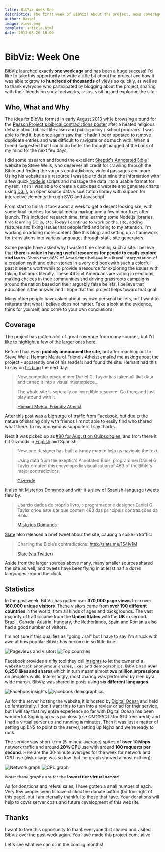 ```yaml
---
title: BibViz Week One
description: The first week of BibViz! About the project, news coverage and stats.
author: Daniel
image: views.png
template: article.html
date: 2013-08-26 18:00
---
```


BibViz: Week One
================
BibViz launched exactly __one week ago__ and has been a huge success! I'd like to take this opportunity to write a little bit about the project and how it was able to grow to __hundreds of thousands__ of views so quickly, as well as to thank everyone who participated by blogging about the project, sharing with their friends on social networks, or just visiting and exploring the site.

Who, What and Why
-----------------
The idea for BibViz formed in early August 2013 while browsing around for the [Reason Project's biblical contradictions poster](http://www.project-reason.org/gallery3/image/105/) after a heated religious debate about biblical literalism and public policy / school programs. I was able to find it, but once again saw that it hadn't been updated to remove duplicate entries and was difficult to navigate or do much with. When a friend suggested that I could do better the thought nagged at the back of my mind for the next few days.

I did some research and found the excellent [Skeptic's Annotated Bible](http://www.skepticsannotatedbible.com) website by Steve Wells, who deserves all credit for crawling through the Bible and finding the various contradictions, violent passages and more. Using his website as a resource I was able to data mine the information with a few quick [Node.js](http://nodejs.org/) scripts and massage the data into a usable format for myself. Then I was able to create a quick basic website and generate charts using [D3.js](http://d3js.org/), an open source data visualization library with support for interactive elements through SVG and Javascript.

From start to finish it took about a week to get a decent looking site, with some final touches for social media markup and a few minor fixes after launch. This included research time, time learning some Node.js libraries, time learning D3.js, etc. Today I continue to work on the site, adding features and fixing issues that people find and bring to my attention. I'm working on adding more content (like this blog) and setting up a framework for translations into various languages through static site generators.

Some people have asked why I wasted time creating such a site. I believe that __there is value in having useful resources for people to easily explore and learn__. Given that 46% of Americans believe in a literal interpretation of a creation myth and other stories in a very old book with such a colorful past it seems worthwhile to provide a resource for exploring the issues with taking that book literally. These 46% of Americans are voting in elections, making choices in their communities and driving grassroots campaigns around the nation based on their arguably false beliefs. I believe that education is the answer, and I hope that this project helps toward that goal.

Many other people have asked about my own personal beliefs, but I want to reiterate that what I believe does not matter. Take a look at the evidence, think for yourself, and come to your own conclusions.

Coverage
--------
The project has gotten a lot of great coverage from many sources, but I'd like to highlight a few of the larger ones here.

Before I had even __publicly announced the site__, but after reaching out to Steve Wells, Hemant Mehta of Friendly Atheist emailed me asking about the project - apparently one of his readers had found the site. Hemant had this to say on [his blog](http://www.patheos.com/blogs/friendlyatheist/2013/08/19/an-incredible-interactive-chart-of-biblical-contradictions/) the next day:

> Now, computer programmer Daniel G. Taylor has taken all that data and turned it into a visual masterpiece...
>
> The whole site is seriously an incredible resource. Go there and just play around with it.
> <div><a href="http://www.patheos.com/blogs/friendlyatheist/2013/08/19/an-incredible-interactive-chart-of-biblical-contradictions/">Hemant Mehta, Friendly Atheist</a></div>

After this post was a big surge of traffic from Facebook, but due to the nature of sharing only with friends I'm not able to easily find who shared what there. To my anonymous supporters I say thanks.

Next it was picked up as [#80 for August on Quipsologies](http://www.underconsideration.com/quipsologies/archives/august_2013/arminvit_80.php), and from there it hit Gizmodo in [English](http://gizmodo.com/this-comprehensive-map-traces-463-of-the-bibles-major-1188177994) and Spanish.

> Now, one designer has built a handy map to help us navigate the text.
>
> Using data from the Skeptic's Annotated Bible, programmer Daniel G. Taylor created this encyclopedic visualization of 463 of the Bible's major contradictions.
> <div><a href="http://gizmodo.com/this-comprehensive-map-traces-463-of-the-bibles-major-1188177994">Gizmodo</a></div>

It also hit [Misterios Domundo](http://misteriosdomundo.com/este-mapa-revela-463-contradicoes-da-biblia) and with it a slew of Spanish-language tweets flew by.

> Usando dados do próprio livro, o programador e designer Daniel G. Taylor criou este site que contem 463 das principais contradições da Bíblia.
> <div><a href="">Misterios Domundo</a></div>

[Slate](https://twitter.com/Slate/status/371064266880978945) also released a brief tweet about the site, causing a  spike in traffic:

> Charting the Bible's contradictions: http://slate.me/154lv1M
> <div><a href="https://twitter.com/Slate/status/371064266880978945">Slate (via Twitter)</a></div>

Aside from the larger sources above many, many smaller sources shared the site as well, and tweets have been flying in at least half a dozen languages around the clock.

Statistics
----------
In the past week, BibViz has gotten over __370,000 page views__ from over __160,000 unique visitors__. These visitors came from __over 190 different countries__ in the world, from all kinds of ages and backgrounds. The vast majority of traffic came from the __United States__ with the __UK__ in second. Brazil, Canada, Austria, Hungary, the Netherlands, Spain and Romania also had a good number of visitors.

I'm not sure if this qualifies as "going viral" but I have to say I'm struck with awe at how popular BibViz has become in so little time.

![Pageviews and visitors](views.png)
![Top countries](countries.png)

Facebook provides a nifty tool they call [Insights](http://www.facebook.com/insights) to let the owner of a website track anonymous shares, likes and demographics. BibViz had __over 6,250 likes and shares__ which in turn meant almost __two million impressions__ on people's walls. Interestingly, most sharing was performed by men by a wide margin. BibViz was shared in posts using __six different languages__.

![Facebook insights](facebook.png)
![Facebook demographics](fb-demographics.png)

As for the server hosting the website, it is hosted by [Digital Ocean](https://www.digitalocean.com/?refcode=1da202e90785) and held up fantastically. I don't want this to turn into a review or ad for their service, but I will say that my entire experience so far with Digital Ocean has been wonderful. Signing up was painless (use _OMGSSD10_ for $10 free credit) and I had a virtual server up and running in minutes. Then it was just a matter of setting up DNS to point to the server, setting up Nginx and we're ready to rock.

The service saw short-term (5-minute average) spikes of __over 10 Mbps__ network traffic and around __20% CPU__ use with around __100 requests per second__. Here are the 30-minute averages for the week for network and CPU use (disk usage was so low that the graph showed almost nothing):

![Network graph](network.png)
![CPU graph](cpu.png)

_Note_: these graphs are for the __lowest tier virtual server__!

As for donations and referal sales, I have gotten a small number of each. Very few people seem to have clicked the donate button (bottom right of this page), but I am eternally thankful to those that have. Your donations will help to cover server costs and future development of this website.

Thanks
------
I want to take this opportunity to thank everyone that shared and visited BibViz over the past week again. You have made this project come alive.

Let's see what we can do in the coming months!
